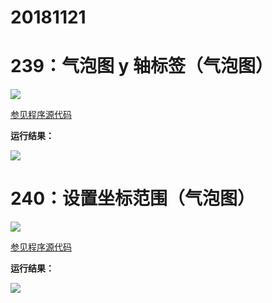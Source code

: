 # 20181121

# 239：气泡图 y 轴标签（气泡图）

<img src="http://image.renkaigis.com/keepcoding/2018112101.png">

<a href="https://github.com/renkaigis/KeepCoding/tree/master/2018/11/21" target="_blank">参见程序源代码</a>

**运行结果：**

<img src="http://image.renkaigis.com/keepcoding/2018112102.png">

# 240：设置坐标范围（气泡图）

<img src="http://image.renkaigis.com/keepcoding/2018112103.png">

<a href="https://github.com/renkaigis/KeepCoding/tree/master/2018/11/21" target="_blank">参见程序源代码</a>

**运行结果：**

<img src="http://image.renkaigis.com/keepcoding/2018112104.png">
